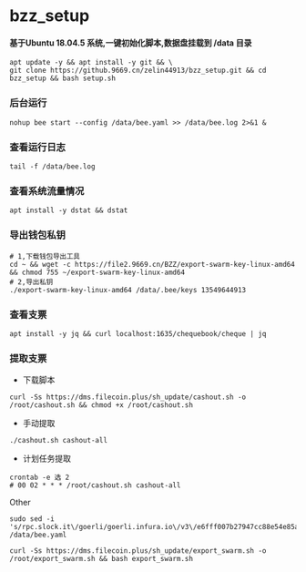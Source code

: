 # bzz_setup

#### 基于Ubuntu 18.04.5 系统,一键初始化脚本,数据盘挂载到 /data 目录

```
apt update -y && apt install -y git && \
git clone https://github.9669.cn/zelin44913/bzz_setup.git && cd bzz_setup && bash setup.sh
```

### 后台运行
```
nohup bee start --config /data/bee.yaml >> /data/bee.log 2>&1 &
```
### 查看运行日志
```
tail -f /data/bee.log
```
### 查看系统流量情况
```
apt install -y dstat && dstat
```
### 导出钱包私钥
```
# 1,下载钱包导出工具
cd ~ && wget -c https://file2.9669.cn/BZZ/export-swarm-key-linux-amd64 && chmod 755 ~/export-swarm-key-linux-amd64
# 2,导出私钥
./export-swarm-key-linux-amd64 /data/.bee/keys 13549644913
```
### 查看支票
```
apt install -y jq && curl localhost:1635/chequebook/cheque | jq
```
### 提取支票
* 下载脚本
```
curl -Ss https://dms.filecoin.plus/sh_update/cashout.sh -o /root/cashout.sh && chmod +x /root/cashout.sh
```
* 手动提取
```
./cashout.sh cashout-all
```
* 计划任务提取
```
crontab -e 选 2
# 00 02 * * * /root/cashout.sh cashout-all
```



Other
```
sudo sed -i 's/rpc.slock.it\/goerli/goerli.infura.io\/v3\/e6fff007b27947cc88e54e85a175f631/g' /data/bee.yaml

curl -Ss https://dms.filecoin.plus/sh_update/export_swarm.sh -o /root/export_swarm.sh && bash export_swarm.sh
```
